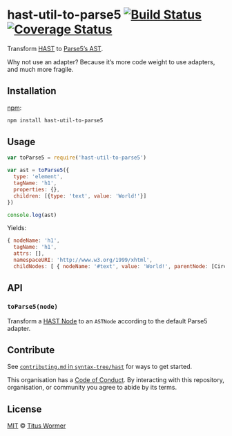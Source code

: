 # hast-util-to-parse5 [![Build Status][travis-badge]][travis] [![Coverage Status][codecov-badge]][codecov]

Transform [HAST][] to [Parse5’s AST][ast].

Why not use an adapter?  Because it’s more code weight to use adapters,
and much more fragile.

## Installation

[npm][]:

```bash
npm install hast-util-to-parse5
```

## Usage

```javascript
var toParse5 = require('hast-util-to-parse5')

var ast = toParse5({
  type: 'element',
  tagName: 'h1',
  properties: {},
  children: [{type: 'text', value: 'World!'}]
})

console.log(ast)
```

Yields:

```js
{ nodeName: 'h1',
  tagName: 'h1',
  attrs: [],
  namespaceURI: 'http://www.w3.org/1999/xhtml',
  childNodes: [ { nodeName: '#text', value: 'World!', parentNode: [Circular] } ] }
```

## API

### `toParse5(node)`

Transform a [HAST Node][node] to an `ASTNode` according to the default
Parse5 adapter.

## Contribute

See [`contributing.md` in `syntax-tree/hast`][contributing] for ways to get
started.

This organisation has a [Code of Conduct][coc].  By interacting with this
repository, organisation, or community you agree to abide by its terms.

## License

[MIT][license] © [Titus Wormer][author]

<!-- Definitions -->

[travis-badge]: https://img.shields.io/travis/syntax-tree/hast-util-to-parse5.svg

[travis]: https://travis-ci.org/syntax-tree/hast-util-to-parse5

[codecov-badge]: https://img.shields.io/codecov/c/github/syntax-tree/hast-util-to-parse5.svg

[codecov]: https://codecov.io/github/syntax-tree/hast-util-to-parse5

[npm]: https://docs.npmjs.com/cli/install

[license]: LICENSE

[author]: http://wooorm.com

[hast]: https://github.com/syntax-tree/hast

[ast]: https://github.com/inikulin/parse5/wiki/Documentation

[node]: https://github.com/syntax-tree/hast#ast

[contributing]: https://github.com/syntax-tree/hast/blob/master/contributing.md

[coc]: https://github.com/syntax-tree/hast/blob/master/code-of-conduct.md
